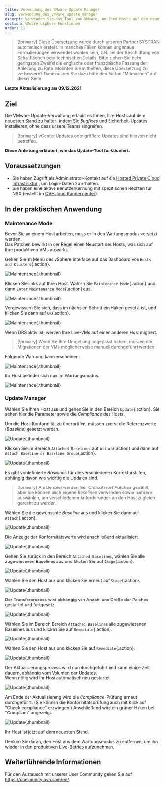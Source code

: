 ```yaml
---
title: Verwendung des VMware Update Manager
slug: verwendung_des_vmware_update_manager
excerpt: Verwenden Sie das Tool von VMware, um Ihre Hosts auf dem neuesten Stand zu halten
section: VMware vSphere Funktionen
order: 11
---
```


> [!primary]
> Diese Übersetzung wurde durch unseren Partner SYSTRAN automatisch erstellt. In manchen Fällen können ungenaue Formulierungen verwendet worden sein, z.B. bei der Beschriftung von Schaltflächen oder technischen Details. Bitte ziehen Sie beim geringsten Zweifel die englische oder französische Fassung der Anleitung zu Rate. Möchten Sie mithelfen, diese Übersetzung zu verbessern? Dann nutzen Sie dazu bitte den Button “Mitmachen“ auf dieser Seite.
>

**Letzte Aktualisierung am 09.12.2021**

## Ziel

Die VMware Update-Verwaltung erlaubt es Ihnen, Ihre Hosts auf dem neuesten Stand zu halten, indem Sie *Bugfixes* und Sicherheit-Updates installieren, ohne dass unsere Teams eingreifen.     

> [!primary]
> vCenter Updates oder größere Updates sind hiervon nicht betroffen.

**Diese Anleitung erläutert, wie das Update-Tool funktioniert.**

## Voraussetzungen

- Sie haben Zugriff als Administrator-Kontakt auf die [Hosted Private Cloud Infrastruktur](https://www.ovhcloud.com/de/enterprise/products/hosted-private-cloud/) , um Login-Daten zu erhalten.
- Sie haben eine aktive Benutzerkennung mit spezifischen Rechten für NSX (erstellt im [OVHcloud Kundencenter](https://www.ovh.com/auth/?action=gotomanager&from=https://www.ovh.de/&ovhSubsidiary=de)).

## In der praktischen Anwendung

### Maintenance Mode

Bevor Sie an einem Host arbeiten, muss er in den Wartungsmodus versetzt werden.    
Das Patchen bewirkt in der Regel einen Neustart des Hosts, was sich auf Ihre produktiven VMs auswirkt. 

Gehen Sie im Menü des vSphere Interface auf das Dashboard von `Hosts and Clusters`{.action}.

![Maintenance](images/en01menu.png){.thumbnail}

Klicken Sie links auf Ihren Host. Wählen Sie `Maintenance Mode`{.action} und dann `Enter Maintenance Mode`{.action} aus.

![Maintenance](images/en02maintenance.png){.thumbnail}

Vergewissern Sie sich, dass im nächsten Schritt ein Haken gesetzt ist, und klicken Sie dann auf `OK`{.action}.

![Maintenance](images/en03enter.png){.thumbnail}

Wenn DRS aktiv ist, werden Ihre Live-VMs auf einen anderen Host migriert.

> [!primary]
> Wenn Sie Ihre Umgebung angepasst haben, müssen die Migrationen der VMs möglicherweise manuell durchgeführt werden.
>

Folgende Warnung kann erscheinen:     

![Maintenance](images/en04warning.png){.thumbnail}

Ihr Host befindet sich nun im Wartungsmodus.

![Maintenance](images/en05maintenanced.png){.thumbnail}

### Update Manager

Wählen Sie Ihren Host aus und gehen Sie in den Bereich `Update`{.action}.
Sie sehen hier die Parameter sowie die *Compliance* des Hosts.     

Um die Host-Konformität zu überprüfen, müssen zuerst die Referenzwerte (*Baseline*) gesetzt werden.

![Update](images/en06summary.png){.thumbnail}

Klicken Sie im Bereich `Attached Baselines` auf `Attach`{.action} und dann auf `Attach Baseline or Baseline Group`{.action}.

![Update](images/en07attach.png){.thumbnail}

Es gibt vordefinierte *Baselines* für die verschiedenen Korrekturstufen, abhängig davon wie wichtig die Updates sind.

> [!primary]
> Als Beispiel werden hier *Critical Host Patches* gewählt, aber Sie können auch eigene *Baselines* verwenden sowie mehrere auswählen, um verschiedenen Anforderungen an den Host zugleich gerecht zu werden.
>

Wählen Sie die gewünschte *Baseline* aus und klicken Sie dann auf `Attach`{.action}.

![Update](images/en08define.png){.thumbnail}

Die Anzeige der Konformitätswerte wird anschließend aktualisiert.

![Update](images/en09noncompliant.png){.thumbnail}

Gehen Sie zurück in den Bereich `Attached Baselines`, wählen Sie alle zugewiesenen Baselines aus und klicken Sie auf `Stage`{.action}.

![Update](images/en10bisstage.png){.thumbnail}

Wählen Sie den Host aus und klicken Sie erneut auf `Stage`{.action}.

![Update](images/en10terstagea.png){.thumbnail}

Der Transferprozess wird abhängig von Anzahl und Größe der Patches gestartet und fortgesetzt.

![Update](images/en10terstage.png){.thumbnail}

Wählen Sie im Bereich Bereich `Attached Baselines` alle zugewiesenen Baselines aus und klicken Sie auf `Remediate`{.action}.

![Update](images/en10remediate.png){.thumbnail}

Wählen Sie den Host aus und klicken Sie auf `Remediate`{.action}.

![Update](images/en11remediate.png){.thumbnail}

Der Aktualisierungsprozess wird nun durchgeführt und kann einige Zeit dauern, abhängig vom Volumen der Updates.<br>
Wenn nötig wird Ihr Host automatisch neu gestartet.

![Update](images/en12remediating.png){.thumbnail}

Am Ende der Aktualisierung wird die *Compliance*-Prüfung erneut durchgeführt. (Sie können die Konformitätsprüfung auch mit Klick auf "Check compliance" erzwingen.) Anschließend wird ein grüner Haken bei "Compliant" angezeigt.

![Update](images/en13compliant.png){.thumbnail}

Ihr Host ist jetzt auf dem neuesten Stand.    

Denken Sie daran, den Host aus dem Wartungsmodus zu entfernen, um ihn wieder in den produktiven Live-Betrieb aufzunehmen.

## Weiterführende Informationen

Für den Austausch mit unserer User Community gehen Sie auf <https://community.ovh.com/en/>.
